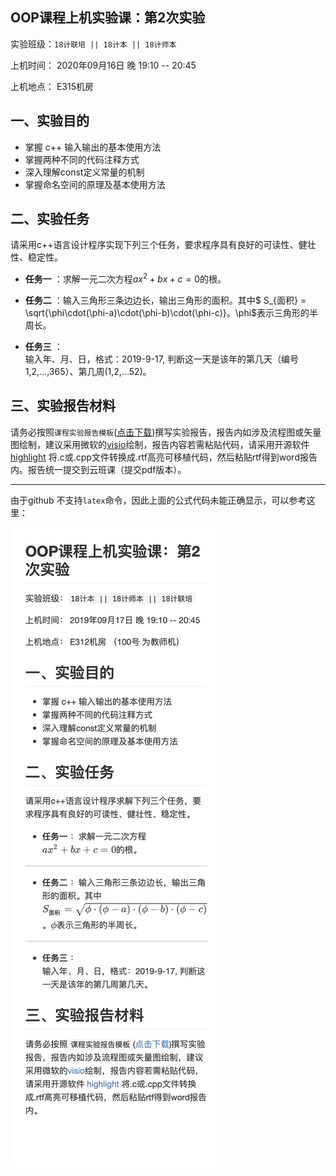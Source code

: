 **OOP课程上机实验课：第2次实验**
---

实验班级：`18计联培 || 18计本 || 18计师本`

上机时间： 2020年09月16日 晚 19:10 -- 20:45

上机地点：  E315机房 


## 一、实验目的
*  掌握 c++ 输入输出的基本使用方法
*  掌握两种不同的代码注释方式
*  深入理解const定义常量的机制
*  掌握命名空间的原理及基本使用方法

## 二、实验任务

请采用c++语言设计程序实现下列三个任务，要求程序具有良好的可读性、健壮性、稳定性。

* **任务一** ：求解一元二次方程$ax^2+bx+c=0$的根。


* **任务二** ：输入三角形三条边边长，输出三角形的面积。其中$ S_{面积} = \sqrt{\phi\cdot(\phi-a)\cdot(\phi-b)\cdot(\phi-c)}$。$\phi$表示三角形的半周长。


* **任务三** ：  
  输入年、月、日，格式：2019-9-17,   判断这一天是该年的第几天（编号 1,2,...,365）、第几周(1,2,...52)。
  

## 三、实验报告材料

请务必按照`课程实验报告模板`([点击下载](https://github.com/tsingke/OOP_Homework/raw/master/%E3%80%8A%E9%9D%A2%E5%90%91%E5%AF%B9%E8%B1%A1%E7%A8%8B%E5%BA%8F%E8%AE%BE%E8%AE%A1%E3%80%8B%E5%AE%9E%E9%AA%8C%E6%8A%A5%E5%91%8A%E6%A8%A1%E6%9D%BF.docx))撰写实验报告，报告内如涉及流程图或矢量图绘制，建议采用微软的[visio](https://pan.baidu.com/s/1L4y1pWXcJjojZlIAQZjPAg)绘制，报告内容若需粘贴代码，请采用开源软件 [highlight](http://www.andre-simon.de/zip/highlight-setup-3.53-x64.exe) 将.c或.cpp文件转换成.rtf高亮可移植代码，然后粘贴rtf得到word报告内。报告统一提交到云班课（提交pdf版本）。

---

由于github 不支持`latex`命令，因此上面的公式代码未能正确显示，可以参考这里：

![README](README.jpg)
